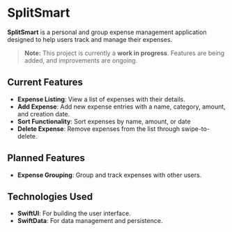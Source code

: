 # SplitSmart

**SplitSmart** is a personal and group expense management application designed to help users track and manage their expenses.

> **Note:** This project is currently a **work in progress**. Features are being added, and improvements are ongoing.

## Current Features

- **Expense Listing**: View a list of expenses with their details.
- **Add Expense**: Add new expense entries with a name, category, amount, and creation date.
- **Sort Functionality**: Sort expenses by name, amount, or date
- **Delete Expense**: Remove expenses from the list through swipe-to-delete.

## Planned Features

- **Expense Grouping**: Group and track expenses with other users.


## Technologies Used

- **SwiftUI**: For building the user interface.
- **SwiftData**: For data management and persistence.
